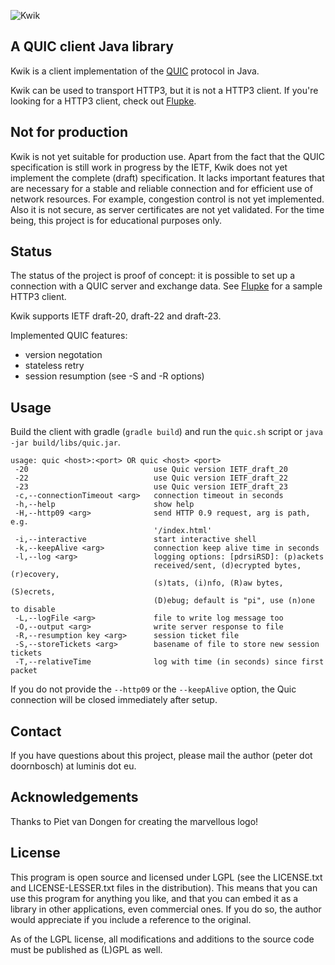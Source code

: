 ![Kwik](https://bitbucket.org/pjtr/kwik/raw/master/docs/Logo%20Kwik%20rectangle.png)

## A QUIC client Java library

Kwik is a client implementation of the [QUIC](https://tools.ietf.org/html/draft-ietf-quic-transport-19) protocol in Java.

Kwik can be used to transport HTTP3, but it is not a HTTP3 client.
If you're looking for a HTTP3 client, check out [Flupke](https://bitbucket.org/pjtr/flupke).
 

## Not for production

Kwik is not yet suitable for production use. 
Apart from the fact that the QUIC specification is still work in progress by the IETF, Kwik does not yet implement 
the complete (draft) specification. 
It lacks important features that are necessary for a stable and reliable connection and for efficient use of network
resources. For example, congestion control is not yet implemented. 
Also it is not secure, as server certificates are not yet validated. 
For the time being, this project is for educational purposes only. 


## Status

The status of the project is proof of concept: it is possible to set up a connection with a QUIC server and exchange
data. See [Flupke](https://bitbucket.org/pjtr/flupke) for a sample HTTP3 client.

Kwik supports IETF draft-20, draft-22 and draft-23.

Implemented QUIC features:

* version negotation
* stateless retry
* session resumption (see -S and -R options)

## Usage

Build the client with gradle (`gradle build`)
and run the `quic.sh` script or `java -jar build/libs/quic.jar`. 

    usage: quic <host>:<port> OR quic <host> <port>
     -20                            use Quic version IETF_draft_20
     -22                            use Quic version IETF_draft_22
     -23                            use Quic version IETF_draft_23
     -c,--connectionTimeout <arg>   connection timeout in seconds
     -h,--help                      show help
     -H,--http09 <arg>              send HTTP 0.9 request, arg is path, e.g.
                                    '/index.html'
     -i,--interactive               start interactive shell
     -k,--keepAlive <arg>           connection keep alive time in seconds
     -l,--log <arg>                 logging options: [pdrsiRSD]: (p)ackets
                                    received/sent, (d)ecrypted bytes, (r)ecovery,
                                    (s)tats, (i)nfo, (R)aw bytes, (S)ecrets,
                                    (D)ebug; default is "pi", use (n)one to disable
     -L,--logFile <arg>             file to write log message too
     -O,--output <arg>              write server response to file
     -R,--resumption key <arg>      session ticket file
     -S,--storeTickets <arg>        basename of file to store new session tickets
     -T,--relativeTime              log with time (in seconds) since first packet                                    
       
If you do not provide the `--http09` or the `--keepAlive` option, the Quic connection will be closed immediately after setup.

                                
## Contact

If you have questions about this project, please mail the author (peter dot doornbosch) at luminis dot eu.

## Acknowledgements

Thanks to Piet van Dongen for creating the marvellous logo!

## License

This program is open source and licensed under LGPL (see the LICENSE.txt and LICENSE-LESSER.txt files in the distribution). 
This means that you can use this program for anything you like, and that you can embed it as a library in other applications, even commercial ones. 
If you do so, the author would appreciate if you include a reference to the original.
 
As of the LGPL license, all modifications and additions to the source code must be published as (L)GPL as well.
